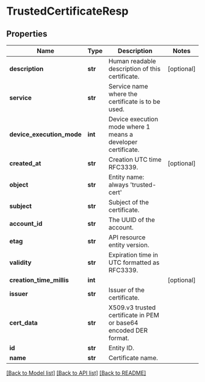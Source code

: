 # TrustedCertificateResp

## Properties
Name | Type | Description | Notes
------------ | ------------- | ------------- | -------------
**description** | **str** | Human readable description of this certificate. | [optional] 
**service** | **str** | Service name where the certificate is to be used. | 
**device_execution_mode** | **int** | Device execution mode where 1 means a developer certificate. | 
**created_at** | **str** | Creation UTC time RFC3339. | [optional] 
**object** | **str** | Entity name: always &#39;trusted-cert&#39; | 
**subject** | **str** | Subject of the certificate. | 
**account_id** | **str** | The UUID of the account. | 
**etag** | **str** | API resource entity version. | 
**validity** | **str** | Expiration time in UTC formatted as RFC3339. | 
**creation_time_millis** | **int** |  | [optional] 
**issuer** | **str** | Issuer of the certificate. | 
**cert_data** | **str** | X509.v3 trusted certificate in PEM or base64 encoded DER format. | 
**id** | **str** | Entity ID. | 
**name** | **str** | Certificate name. | 

[[Back to Model list]](../README.md#documentation-for-models) [[Back to API list]](../README.md#documentation-for-api-endpoints) [[Back to README]](../README.md)



